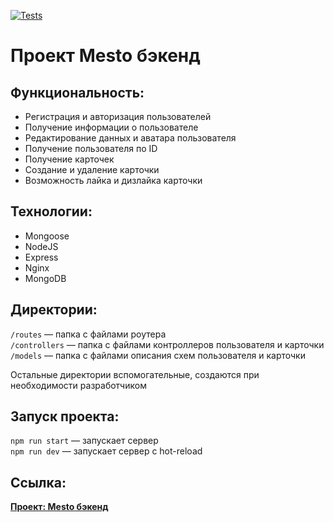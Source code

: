 [![Tests](../../actions/workflows/tests-14-sprint.yml/badge.svg)](../../actions/workflows/tests-14-sprint.yml)
# Проект Mesto бэкенд

## Функциональность:
* Регистрация и авторизация пользователей
* Получение информации о пользователе
* Редактирование данных и аватара пользователя
* Получение пользователя по ID
* Получение карточек
* Создание и удаление карточки
* Возможность лайка и дизлайка карточки

## Технологии:
* Mongoose
* NodeJS
* Express
* Nginx
* MongoDB

## Директории:

`/routes` — папка с файлами роутера  
`/controllers` — папка с файлами контроллеров пользователя и карточки   
`/models` — папка с файлами описания схем пользователя и карточки  
  
Остальные директории вспомогательные, создаются при необходимости разработчиком

## Запуск проекта:

`npm run start` — запускает сервер   
`npm run dev` — запускает сервер с hot-reload

## Cсылка:
**[Проект: Mesto бэкенд](https://github.com/NataShlykova/express-mesto-gha)**
